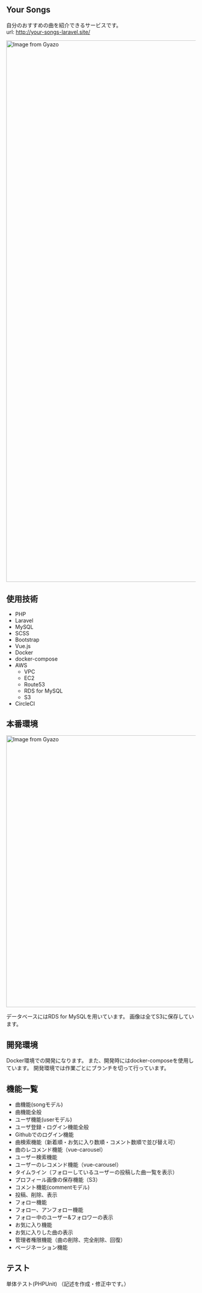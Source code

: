 ## Your Songs

自分のおすすめの曲を紹介できるサービスです。<br>
url: http://your-songs-laravel.site/

<a href="http://your-songs-laravel.site/"><img src="https://i.gyazo.com/5054aaad1afba85e1a2b3ad3830cc268.png" alt="Image from Gyazo" width="1440"/></a>

## 使用技術
* PHP
* Laravel
* MySQL
* SCSS
* Bootstrap
* Vue.js
* Docker
* docker-compose
* AWS
    * VPC
    * EC2
    * Route53
    * RDS for MySQL
    * S3
* CircleCI

## 本番環境
<a href="https://gyazo.com/098e65868cc893bcb97802d1091f4670"><img src="https://i.gyazo.com/098e65868cc893bcb97802d1091f4670.png" alt="Image from Gyazo" width="723"/></a>

データベースにはRDS for MySQLを用いています。
画像は全てS3に保存しています。

## 開発環境
Docker環境での開発になります。
また、開発時にはdocker-composeを使用しています。
開発環境では作業ごとにブランチを切って行っています。

## 機能一覧
* 曲機能(songモデル)
* 曲機能全般
* ユーザ機能(userモデル)
* ユーザ登録・ログイン機能全般
* Githubでのログイン機能
* 曲検索機能（新着順・お気に入り数順・コメント数順で並び替え可）
* 曲のレコメンド機能（vue-carousel）
* ユーザー検索機能
* ユーザーのレコメンド機能（vue-carousel）
* タイムライン（フォローしているユーザーの投稿した曲一覧を表示）
* プロフィール画像の保存機能（S3）
* コメント機能(commentモデル)
* 投稿、削除、表示
* フォロー機能
* フォロー、アンフォロー機能
* フォロー中のユーザー&フォロワーの表示
* お気に入り機能
* お気に入りした曲の表示
* 管理者権限機能（曲の削除、完全削除、回復）
* ページネーション機能

## テスト
単体テスト(PHPUnit)
（記述を作成・修正中です。）
